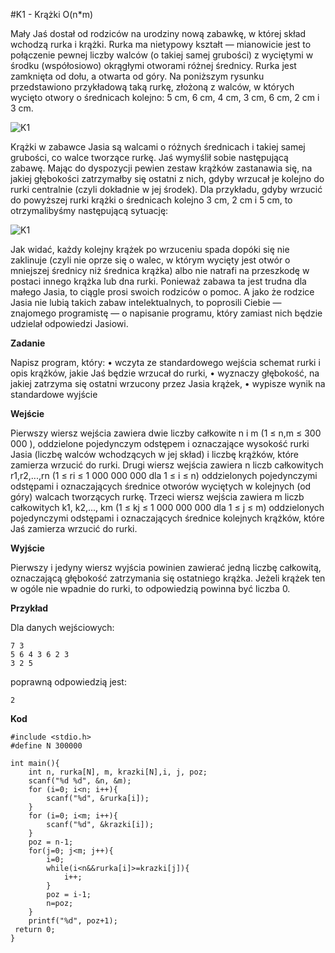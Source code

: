 #K1 - Krążki O(n*m)

Mały Jaś dostał od rodziców na urodziny nową zabawkę, w której skład wchodzą rurka i krążki. Rurka ma nietypowy kształt — mianowicie jest to połączenie pewnej liczby walców (o takiej samej grubości) z wyciętymi w środku (współosiowo) okrągłymi otworami różnej średnicy. Rurka jest zamknięta od dołu, a otwarta od góry. Na poniższym rysunku przedstawiono przykładową taką rurkę, złożoną z walców, w których wycięto otwory o średnicach kolejno: 5 cm, 6 cm, 4 cm, 3 cm, 6 cm, 2 cm i 3 cm. 


![K1](https://github.com/anna-wro/algorithms/blob/master/img/K1.jpg)

Krążki w zabawce Jasia są walcami o różnych średnicach i takiej samej grubości, co walce tworzące rurkę. Jaś wymyślił sobie następującą zabawę. Mając do dyspozycji pewien zestaw krążków zastanawia się, na jakiej głębokości zatrzymałby się ostatni z nich, gdyby wrzucał je kolejno do rurki centralnie (czyli dokładnie w jej środek). Dla przykładu, gdyby wrzucić do powyższej rurki krążki o średnicach kolejno 3 cm, 2 cm i 5 cm, to otrzymalibyśmy następującą sytuację: 


![K1](https://github.com/anna-wro/algorithms/blob/master/img/K1b.jpg)


Jak widać, każdy kolejny krążek po wrzuceniu spada dopóki się nie zaklinuje (czyli nie oprze się o walec, w którym wycięty jest otwór o mniejszej średnicy niż średnica krążka) albo nie natrafi na przeszkodę w postaci innego krążka lub dna rurki. Ponieważ zabawa ta jest trudna dla małego Jasia, to ciągle prosi swoich rodziców o pomoc. A jako że rodzice Jasia nie lubią takich zabaw intelektualnych, to poprosili Ciebie — znajomego programistę — o napisanie programu, który zamiast nich będzie udzielał odpowiedzi Jasiowi.

**Zadanie**

Napisz program, który:
• wczyta ze standardowego wejścia schemat rurki i opis krążków, jakie Jaś będzie wrzucał do rurki,
• wyznaczy głębokość, na jakiej zatrzyma się ostatni wrzucony przez Jasia krążek,
• wypisze wynik na standardowe wyjście

**Wejście**

Pierwszy wiersz wejścia zawiera dwie liczby całkowite n i m (1 ≤ n,m ≤ 300 000 ), oddzielone pojedynczym odstępem i oznaczające wysokość rurki Jasia (liczbę walców wchodzących w jej skład) i liczbę krążków, które zamierza wrzucić do rurki. Drugi wiersz wejścia zawiera n liczb całkowitych r1,r2,...,rn (1 ≤ ri ≤ 1 000 000 000 dla 1 ≤ i ≤ n) oddzielonych pojedynczymi odstępami i oznaczających średnice otworów wyciętych w kolejnych (od góry) walcach tworzących rurkę. Trzeci wiersz wejścia zawiera m liczb całkowitych k1, k2,..., km (1 ≤ kj ≤ 1 000 000 000 dla 1 ≤ j ≤ m) oddzielonych pojedynczymi odstępami i oznaczających średnice kolejnych krążków, które Jaś zamierza wrzucić do rurki.

**Wyjście**

Pierwszy i jedyny wiersz wyjścia powinien zawierać jedną liczbę całkowitą, oznaczającą głębokość zatrzymania się ostatniego krążka. Jeżeli krążek ten w ogóle nie wpadnie do rurki, to odpowiedzią powinna być liczba 0.

**Przykład**

Dla danych wejściowych:

    7 3
    5 6 4 3 6 2 3
    3 2 5

poprawną odpowiedzią jest:

    2
    
**Kod**

    #include <stdio.h>
    #define N 300000

    int main(){
        int n, rurka[N], m, krazki[N],i, j, poz;
        scanf("%d %d", &n, &m);
        for (i=0; i<n; i++){
            scanf("%d", &rurka[i]);
        }
        for (i=0; i<m; i++){
            scanf("%d", &krazki[i]);
        }
        poz = n-1;
        for(j=0; j<m; j++){
            i=0;
            while(i<n&&rurka[i]>=krazki[j]){
                i++;
            }
            poz = i-1;
            n=poz;
        }
        printf("%d", poz+1);
     return 0;
    }

